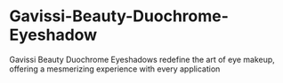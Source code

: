 # Gavissi-Beauty-Duochrome-Eyeshadow
Gavissi Beauty Duochrome Eyeshadows redefine the art of eye makeup, offering a mesmerizing experience with every application
